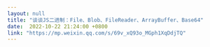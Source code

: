 ```yaml
---
layout: null
title: "谈谈JS二进制：File、Blob、FileReader、ArrayBuffer、Base64"
date:  2022-10-22 21:24:00 +0800
link: "https://mp.weixin.qq.com/s/69v_xQ93o_MGph1XqDdjTQ"
---
```

